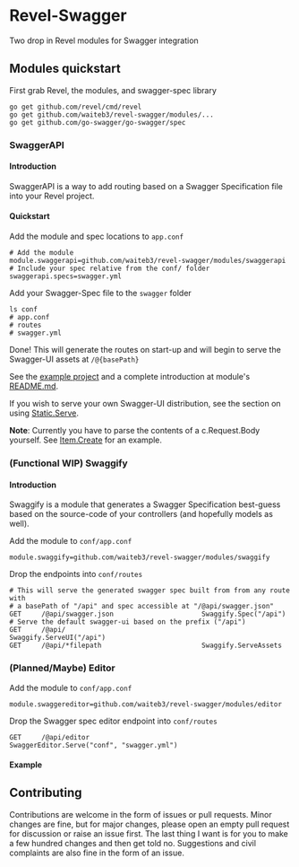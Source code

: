 # Revel-Swagger
Two drop in Revel modules for Swagger integration

## Modules quickstart

First grab Revel, the modules, and swagger-spec library
```
go get github.com/revel/cmd/revel
go get github.com/waiteb3/revel-swagger/modules/...
go get github.com/go-swagger/go-swagger/spec
```

### SwaggerAPI

#### Introduction

SwaggerAPI is a way to add routing based on a Swagger Specification file into your Revel project.

#### Quickstart

Add the module and spec locations to `app.conf`
```
# Add the module
module.swaggerapi=github.com/waiteb3/revel-swagger/modules/swaggerapi
# Include your spec relative from the conf/ folder
swaggerapi.specs=swagger.yml
```

Add your Swagger-Spec file to the `swagger` folder
```
ls conf
# app.conf
# routes
# swagger.yml
```

Done! This will generate the routes on start-up and will begin to serve the Swagger-UI assets at `/@{basePath}`

See the [example project](examples/swaggerapi) and a complete introduction at module's [README.md](modules/swaggerapi/README.md).

If you wish to serve your own Swagger-UI distribution, see the section on using [Static.Serve](modules/swaggerapi/README.md#custom-ui).

**Note**: Currently you have to parse the contents of a c.Request.Body yourself. See [Item.Create](examples/swaggerapi/app/controllers/items.go#L51-L62) for an example.

### (Functional WIP) Swaggify

#### Introduction

Swaggify is a module that generates a Swagger Specification best-guess based on the source-code of your controllers (and hopefully models as well).

Add the module to `conf/app.conf`
```
module.swaggify=github.com/waiteb3/revel-swagger/modules/swaggify
```

Drop the endpoints into `conf/routes`
```
# This will serve the generated swagger spec built from from any route with
# a basePath of "/api" and spec accessible at "/@api/swagger.json"
GET     /@api/swagger.json                      Swaggify.Spec("/api")
# Serve the default swagger-ui based on the prefix ("/api")
GET     /@api/	                                Swaggify.ServeUI("/api")
GET     /@api/*filepath                         Swaggify.ServeAssets
```


### (Planned/Maybe) Editor

Add the module to `conf/app.conf`
```
module.swaggereditor=github.com/waiteb3/revel-swagger/modules/editor
```

Drop the Swagger spec editor endpoint into `conf/routes`
```
GET     /@api/editor                          SwaggerEditor.Serve("conf", "swagger.yml")
```

#### Example

## Contributing
Contributions are welcome in the form of issues or pull requests. Minor changes are fine,
but for major changes, please open an empty pull request for discussion or raise an issue first.
The last thing I want is for you to make a few hundred changes and then get told no.
Suggestions and civil complaints are also fine in the form of an issue.
